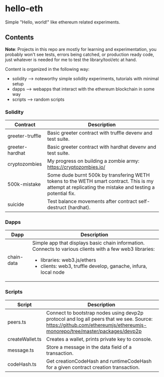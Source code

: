 # hello-eth

Simple "Hello, world!" like ethereum related experiments. 


## Contents

__Note__: Projects in this repo are mostly for learning and experimentation, you probably won't see tests, errors being catched, or production ready code, just whatever is needed for me to test the library/tool/etc at hand.

Content is organized in the following way:
- solidity --> noteworthy simple solidity experiments, tutorials with minimal setup
- dapps --> webapps that interact with the ethereum blockchain in some way
- scripts --> random scripts

### Solidity

| Contract  | Description |
| ------------- | ------------- |
| greeter-truffle | Basic greeter contract with truffle devenv and test suite. |
| greeter-hardhat | Basic greeter contract with hardhat devenv and test suite. |
| cryptozombies | My progress on building a zombie army: https://cryptozombies.io/ |
| 500k-mistake | Some dude burnt 500k by transfering WETH tokens to the WETH smart contract. This is my attempt at replicating the mistake and testing a potential fix. |
| suicide | Test balance movements after contract self-destruct (hardhat). |

### Dapps

| Dapp  | Description |
| ------------- | ------------- |
| chain-data  | Simple app that displays basic chain information. Connects to various clients with a few web3 libraries: <ul><li>libraries: web3.js/ethers</li><li>clients: web3, truffle develop, ganache, infura, local node</li>  |

### Scripts

| Script | Description |
| ------------- | ------------- |
| peers.ts | Connect to bootstrap nodes using devp2p protocol and log all peers that we see. Source: https://github.com/ethereumjs/ethereumjs-monorepo/tree/master/packages/devp2p |
| createWallet.ts | Creates a wallet, prints private key to console. |
| message.ts | Store a message in the data field of a transaction. |
| codeHash.ts | Get creationCodeHash and runtimeCodeHash for a given contract creation transaction. |

